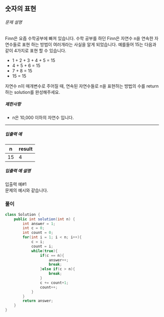 ## 숫자의 표현

###### 문제 설명

Finn은 요즘 수학공부에 빠져 있습니다. 수학 공부를 하던 Finn은 자연수 n을 연속한 자연수들로 표현 하는 방법이 여러개라는 사실을 알게 되었습니다. 예를들어 15는 다음과 같이 4가지로 표현 할 수 있습니다.

- 1 + 2 + 3 + 4 + 5 = 15
- 4 + 5 + 6 = 15
- 7 + 8 = 15
- 15 = 15

자연수 n이 매개변수로 주어질 때, 연속된 자연수들로 n을 표현하는 방법의 수를 return하는 solution를 완성해주세요.

##### 제한사항

- n은 10,000 이하의 자연수 입니다.

---

##### 입출력 예

|n|result|
|---|---|
|15|4|

##### 입출력 예 설명

입출력 예#1  
문제의 예시와 같습니다.

### 풀이

```java
class Solution {
    public int solution(int n) {
        int answer = 1;
        int c = 0;
        int count = 0;
        for(int i = 1; i < n; i++){
            c = i;
            count = i;
            while(true){
                if(c == n){
                    answer++;
                    break;
                }else if(c > n){
                    break;
                }
                c += count+1;
                count++;
            }
        }
        return answer;
    }
}
```